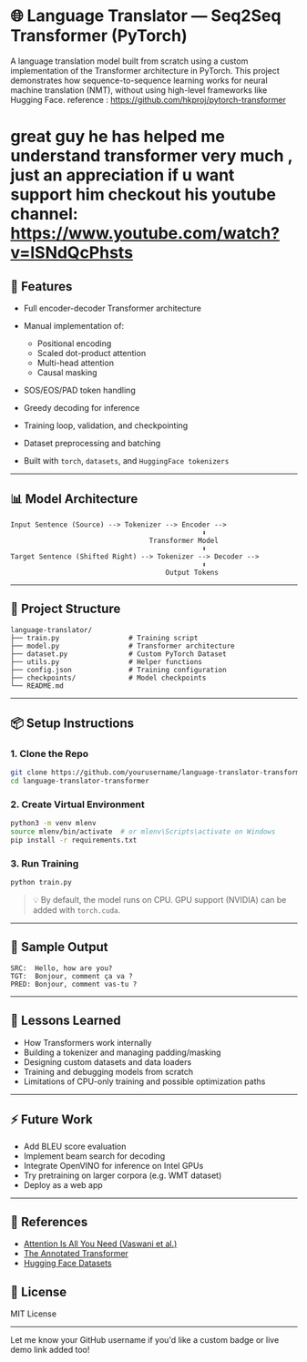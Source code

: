 # 🌐 Language Translator — Seq2Seq Transformer (PyTorch)

A language translation model built from scratch using a custom implementation of the Transformer architecture in PyTorch. This project demonstrates how sequence-to-sequence learning works for neural machine translation (NMT), without using high-level frameworks like Hugging Face.
reference : https://github.com/hkproj/pytorch-transformer
# great guy he has helped me understand transformer very much , just an appreciation if u want support him checkout his youtube channel: https://www.youtube.com/watch?v=ISNdQcPhsts

## 🚀 Features

* Full encoder-decoder Transformer architecture
* Manual implementation of:

  * Positional encoding
  * Scaled dot-product attention
  * Multi-head attention
  * Causal masking
* SOS/EOS/PAD token handling
* Greedy decoding for inference
* Training loop, validation, and checkpointing
* Dataset preprocessing and batching
* Built with `torch`, `datasets`, and `HuggingFace tokenizers`

---

## 📊 Model Architecture

```
Input Sentence (Source) --> Tokenizer --> Encoder -->
                                               ⬇
                                  Transformer Model
                                               ⬆
Target Sentence (Shifted Right) --> Tokenizer --> Decoder -->
                                               ⬇
                                      Output Tokens
```

---

## 📁 Project Structure

```
language-translator/
├── train.py                 # Training script
├── model.py                 # Transformer architecture
├── dataset.py               # Custom PyTorch Dataset
├── utils.py                 # Helper functions
├── config.json              # Training configuration
├── checkpoints/             # Model checkpoints
└── README.md
```

---

## 📦 Setup Instructions

### 1. Clone the Repo

```bash
git clone https://github.com/yourusername/language-translator-transformer.git
cd language-translator-transformer
```

### 2. Create Virtual Environment

```bash
python3 -m venv mlenv
source mlenv/bin/activate  # or mlenv\Scripts\activate on Windows
pip install -r requirements.txt
```

### 3. Run Training

```bash
python train.py
```

> 💡 By default, the model runs on CPU. GPU support (NVIDIA) can be added with `torch.cuda`.

---

## 🧪 Sample Output

```
SRC:  Hello, how are you?
TGT:  Bonjour, comment ça va ?
PRED: Bonjour, comment vas-tu ?
```

---

## 🧠 Lessons Learned

* How Transformers work internally
* Building a tokenizer and managing padding/masking
* Designing custom datasets and data loaders
* Training and debugging models from scratch
* Limitations of CPU-only training and possible optimization paths

---

## ⚡ Future Work

* Add BLEU score evaluation
* Implement beam search for decoding
* Integrate OpenVINO for inference on Intel GPUs
* Try pretraining on larger corpora (e.g. WMT dataset)
* Deploy as a web app

---

## 📜 References

* [Attention Is All You Need (Vaswani et al.)](https://arxiv.org/abs/1706.03762)
* [The Annotated Transformer](http://nlp.seas.harvard.edu/2018/04/03/attention.html)
* [Hugging Face Datasets](https://huggingface.co/docs/datasets)



## 📄 License

MIT License

---

Let me know your GitHub username if you'd like a custom badge or live demo link added too!
